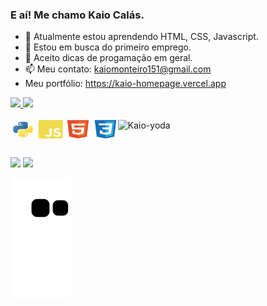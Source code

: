 ### E aí! Me chamo Kaio Calás.

- 🌱 Atualmente estou aprendendo HTML, CSS, Javascript.
- 👯 Estou em busca do primeiro emprego.
- 🤔 Aceito dicas de progamação em geral.
- 📫 Meu contato: kaiomonteiro151@gmail.com
- Meu portfólio: https://kaio-homepage.vercel.app

 <div>
  <a href="https://github.com/KaioCalas">
  <img height="180em" src="https://github-readme-stats.vercel.app/api?username=KaioCalas&show_icons=true&theme=dark&include_all_commits=true&count_private=true"/>
  <img height="180em" src="https://github-readme-stats.vercel.app/api/top-langs/?username=KaioCalas&layout=compact&langs_count=7&theme=dark"/>
</div>
<div style="display: inline-block"><br>
   <img align="center" alt="Kaio-Python" height="30" width="40" src="https://raw.githubusercontent.com/devicons/devicon/master/icons/python/python-original.svg">
   <img align="center" alt="Kaio-Js" height="30" width="40" src="https://raw.githubusercontent.com/devicons/devicon/master/icons/javascript/javascript-plain.svg">
   <img align="center" alt="Kaio-HTML" height="30" width="40" src="https://raw.githubusercontent.com/devicons/devicon/master/icons/html5/html5-original.svg">
   <img align="center" alt="Kaio-CSS" height="30" width="40" src="https://raw.githubusercontent.com/devicons/devicon/master/icons/css3/css3-original.svg">
   <img align="right" alt="Kaio-yoda" src="https://c.tenor.com/29Ok5pc0ivAAAAAM/gatinho-gato.gif">
</div>
  
 
  ##
 
 
  <div> 
  <a href = "mailto:kaiocalass@gmail.com"><img src="https://img.shields.io/badge/-Gmail-%23333?style=for-the-badge&logo=gmail&logoColor=white" target="_blank"></a>
  <a href="https://www.linkedin.com/in/kaio-costa-a7ba56207/" target="_blank"><img src="https://img.shields.io/badge/-LinkedIn-%230077B5?style=for-the-badge&logo=linkedin&logoColor=white" target="_blank"></a> 
 
  ![Snake animation](https://github.com/rafaballerini/rafaballerini/blob/output/github-contribution-grid-snake.svg)
 
</div>
  
